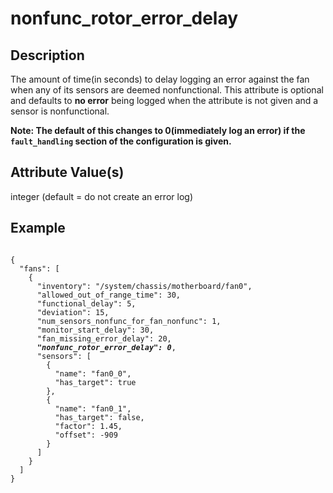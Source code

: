 # nonfunc_rotor_error_delay

## Description
The amount of time(in seconds) to delay logging an error against the fan when
any of its sensors are deemed nonfunctional. This attribute is optional and
defaults to **no error** being logged when the attribute is not given and a
sensor is nonfunctional.

**Note: The default of this changes to 0(immediately log an error) if the
`fault_handling` section of the configuration is given.**

## Attribute Value(s)
integer (default = do not create an error log)

## Example
<pre><code>
{
  "fans": [
    {
      "inventory": "/system/chassis/motherboard/fan0",
      "allowed_out_of_range_time": 30,
      "functional_delay": 5,
      "deviation": 15,
      "num_sensors_nonfunc_for_fan_nonfunc": 1,
      "monitor_start_delay": 30,
      "fan_missing_error_delay": 20,
      <b><i>"nonfunc_rotor_error_delay": 0</i></b>,
      "sensors": [
        {
          "name": "fan0_0",
          "has_target": true
        },
        {
          "name": "fan0_1",
          "has_target": false,
          "factor": 1.45,
          "offset": -909
        }
      ]
    }
  ]
}
</code></pre>
